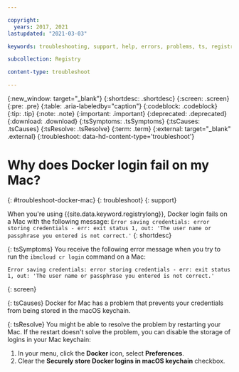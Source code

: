 ```yaml
---

copyright:
  years: 2017, 2021
lastupdated: "2021-03-03"

keywords: troubleshooting, support, help, errors, problems, ts, registry, docker login, mac, docker login fails on a mac

subcollection: Registry

content-type: troubleshoot

---
```


{:new_window: target="_blank"}
{:shortdesc: .shortdesc}
{:screen: .screen}
{:pre: .pre}
{:table: .aria-labeledby="caption"}
{:codeblock: .codeblock}
{:tip: .tip}
{:note: .note}
{:important: .important}
{:deprecated: .deprecated}
{:download: .download}
{:tsSymptoms: .tsSymptoms}
{:tsCauses: .tsCauses}
{:tsResolve: .tsResolve}
{:term: .term}
{:external: target="_blank" .external}
{:troubleshoot: data-hd-content-type='troubleshoot'}

# Why does Docker login fail on my Mac?
{: #troubleshoot-docker-mac}
{: troubleshoot}
{: support}

When you're using {{site.data.keyword.registrylong}}, Docker login fails on a Mac with the following message: `Error saving credentials: error storing credentials - err: exit status 1, out: 'The user name or passphrase you entered is not correct.'`
{: shortdesc}

{: tsSymptoms}
You receive the following error message when you try to run the `ibmcloud cr login` command on a Mac:

```
Error saving credentials: error storing credentials - err: exit status 1, out: 'The user name or passphrase you entered is not correct.'
```
{: screen}

{: tsCauses}
Docker for Mac has a problem that prevents your credentials from being stored in the macOS keychain.

{: tsResolve}
You might be able to resolve the problem by restarting your Mac. If the restart doesn't solve the problem, you can disable the storage of logins in your Mac keychain:

1. In your menu, click the **Docker** icon, select **Preferences**.
2. Clear the **Securely store Docker logins in macOS keychain** checkbox.
